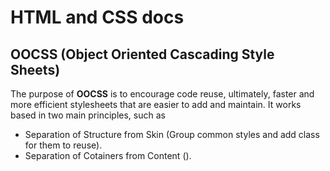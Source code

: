 # HTML and CSS docs

## OOCSS (Object Oriented Cascading Style Sheets)
The purpose of **OOCSS** is to encourage code reuse, ultimately, faster and more efficient stylesheets that are easier to add and maintain. It works based in two main principles, such as

- Separation of Structure from Skin (Group common styles and add class for them to reuse).
- Separation of Cotainers from Content ().


<!--stackedit_data:
eyJwcm9wZXJ0aWVzIjoiZXh0ZW5zaW9uczpcbiAgcHJlc2V0Oi
BnZm1cbiIsImhpc3RvcnkiOlstMTM4ODAzOTMzLC0yMDczNjY1
MzIzLC00NDExMzg0NTAsMTY0NjU4NTAyNCwtMTcyODgxOTE5My
wtMTg3MTU5MjE0NF19
-->